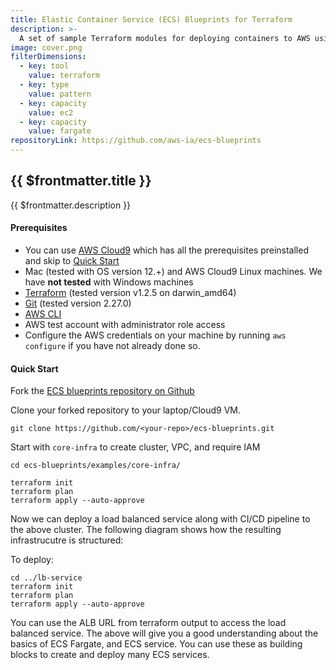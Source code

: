 ```yaml
---
title: Elastic Container Service (ECS) Blueprints for Terraform
description: >-
  A set of sample Terraform modules for deploying containers to AWS using Elastic Container Service
image: cover.png
filterDimensions:
  - key: tool
    value: terraform
  - key: type
    value: pattern
  - key: capacity
    value: ec2
  - key: capacity
    value: fargate
repositoryLink: https://github.com/aws-ia/ecs-blueprints
---
```


## {{ $frontmatter.title }}

{{ $frontmatter.description }}

#### Prerequisites

* You can use [AWS Cloud9](https://aws.amazon.com/cloud9/) which has all the prerequisites preinstalled and skip to [Quick Start](#quick-start)
* Mac (tested with OS version 12.+) and AWS Cloud9 Linux machines. We have **not tested** with Windows machines
* [Terraform](https://learn.hashicorp.com/tutorials/terraform/install-cli) (tested version v1.2.5 on darwin_amd64)
* [Git](https://github.com/git-guides/install-git) (tested version 2.27.0)
* [AWS CLI](https://docs.aws.amazon.com/cli/latest/userguide/getting-started-install.html#getting-started-install-instructions)
* AWS test account with administrator role access
* Configure the AWS credentials on your machine by running `aws configure` if you have not already done so.

#### Quick Start

Fork the [ECS blueprints repository on Github](https://github.com/aws-ia/ecs-blueprints)

Clone your forked repository to your laptop/Cloud9 VM.

```shell
git clone https://github.com/<your-repo>/ecs-blueprints.git
```

Start with `core-infra` to create cluster, VPC, and require IAM

```shell
cd ecs-blueprints/examples/core-infra/

terraform init
terraform plan
terraform apply --auto-approve
```

Now we can deploy a load balanced service along with CI/CD pipeline to the above cluster. The following diagram shows how the resulting infrastrucutre is structured:
 <diagram filename='lb-service.png'></diagram>

To deploy:

```shell
cd ../lb-service
terraform init
terraform plan
terraform apply --auto-approve
```

You can use the ALB URL from terraform output to access the load balanced service. The above will give you a good understanding about the basics of ECS Fargate, and ECS service. You can use these as building blocks to create and deploy many ECS services.